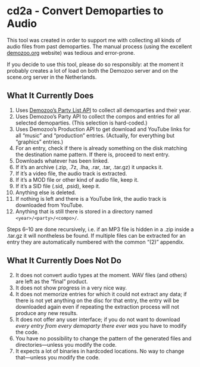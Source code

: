 # cd2a - Convert Demoparties to Audio

This tool was created in order to support me with collecting all kinds of audio files from past demoparties. The manual process (using the excellent [demozoo.org](https://demozoo.org/) website) was tedious and error-prone.

If you decide to use this tool, please do so responsibly: at the moment it probably creates a lot of load on both the Demozoo server and on the scene.org server in the Netherlands.

## What It Currently Does

1. Uses [Demozoo’s Party List API](https://demozoo.org/api/v1/parties/) to collect all demoparties and their year.
2. Uses Demozoo’s Party API to collect the compos and entries for all selected demoparties. (This selection is hard-coded.)
3. Uses Demozoo’s Production API to get download and YouTube links for all “music” and “production” entries. (Actually, for everything but “graphics” entries.)
4. For an entry, check if there is already something on the disk matching the destination name pattern. If there is, proceed to next entry.
5. Downloads whatever has been linked.
6. If it’s an archive (.zip, .7z, .lha, .rar, .tar, .tar.gz) it unpacks it.
7. If it’s a video file, the audio track is extracted.
8. If it’s a MOD file or other kind of audio file, keep it.
9. If it’s a SID file (.sid, .psid), keep it.
10. Anything else is deleted.
11. If nothing is left and there is a YouTube link, the audio track is downloaded from YouTube.
12. Anything that is still there is stored in a directory named `<year>/<party>/<compo>/`.

Steps 6–10 are done recursively, i.e. if an MP3 file is hidden in a .zip inside a .tar.gz it will nontheless be found. If multiple files can be extracted for an entry they are automatically numbered with the common “(2)” appendix.

## What It Currently Does Not Do

2. It does not convert audio types at the moment. WAV files (and others) are left as the “final” product.
3. It does not show progress in a very nice way.
4. It does not memorize entries for which it could not extract any data; if there is not yet anything on the disc for that entry, the entry will be downloaded again even if repeating the extraction process will not produce any new results.
5. It does not offer any user interface; if you do not want to download _every entry from every demoparty there ever was_ you have to modify the code.
6. You have no possibility to change the pattern of the generated files and directories—unless you modify the code.
7. It expects a lot of binaries in hardcoded locations. No way to change that—unless you modify the code.
